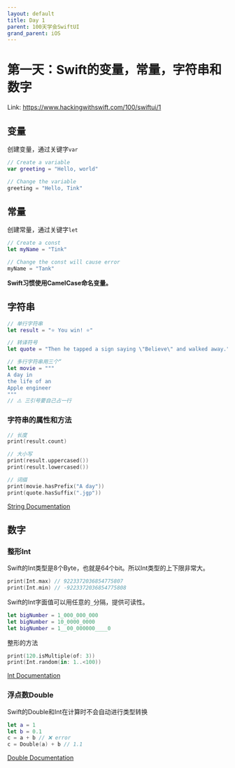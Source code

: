 ```yaml
---
layout: default
title: Day 1
parent: 100天学会SwiftUI
grand_parent: iOS
---
```


# 第一天：Swift的变量，常量，字符串和数字

Link: https://www.hackingwithswift.com/100/swiftui/1

## 变量

创建变量，通过关键字`var`

```swift
// Create a variable
var greeting = "Hello, world"

// Change the variable
greeting = "Hello, Tink"
```

## 常量

创建常量，通过关键字`let`

```swift
// Create a const
let myName = "Tink"

// Change the const will cause error
myName = "Tank"
```

**Swift习惯使用CamelCase命名变量。**

## 字符串

```swift
// 单行字符串
let result = "⭐️ You win! ⭐️"

// 转译符号
let quote = "Then he tapped a sign saying \"Believe\" and walked away."

// 多行字符串用三个“
let movie = """
A day in
the life of an
Apple engineer
"""
// ⚠️ 三引号要自己占一行
```

### 字符串的属性和方法

```swift
// 长度
print(result.count)

// 大小写
print(result.uppercased())
print(result.lowercased())

// 词缀
print(movie.hasPrefix("A day"))
print(quote.hasSuffix(".jgp"))
```

[String Documentation](https://developer.apple.com/documentation/swift/string)

## 数字
### 整形Int

Swift的Int类型是8个Byte，也就是64个bit。所以Int类型的上下限非常大。
```swift
print(Int.max) // 9223372036854775807
print(Int.min) // -9223372036854775808
```

Swift的Int字面值可以用任意的`_`分隔，提供可读性。
```swift
let bigNumber = 1_000_000_000
let bigNumber = 10_0000_0000
let bigNumber = 1__00_000000____0
```

整形的方法
```swift
print(120.isMultiple(of: 3))
print(Int.random(in: 1..<100))
```
[Int Documentation](https://developer.apple.com/documentation/swift/int)

### 浮点数Double
Swift的Double和Int在计算时不会自动进行类型转换

```swift
let a = 1
let b = 0.1
c = a + b // ❌ error
c = Double(a) + b // 1.1
```
[Double Documentation](https://developer.apple.com/documentation/swift/double)